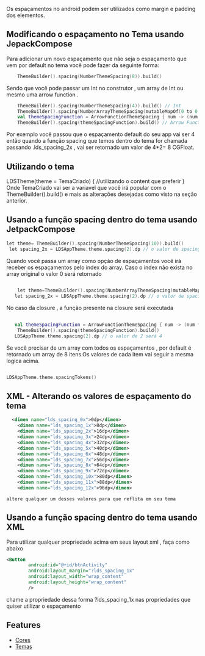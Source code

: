 Os espaçamentos no android podem ser utilizados como margin e padding dos elementos.


## Modificando o espaçamento no Tema usando JepackCompose

Para adicionar um novo espaçamento que não seja o espaçamento que vem por default no tema você pode fazer da seguinte forma:
```kotlin
    ThemeBuilder().spacing(NumberThemeSpacing(8)).build()
``` 
Sendo que você pode passar um Int no construtor , um array de Int ou mesmo uma arrow function .
```kotlin
    ThemeBuilder().spacing(NumberThemeSpacing(4)).build() // Int
    ThemeBuilder().spacing(NumberArrayThemeSpacing(mutableMapOf(0 to 0,1 to 12, 2 to 14))).build() // Array de inteiros
    val themeSpacingFunction = ArrowFunctionThemeSpacing { num -> (num * 2) }
    ThemeBuilder().spacing(themeSpacingFunction).build() // Arrow Function
``` 

Por exemplo você passou que o espaçamento default do seu app vai ser 4 então quando a função spacing que temos dentro do tema for chamada passando .lds_spacing_2x , vai ser retornado um valor de 4*2= 8 CGFloat.
## Utilizando o tema
LDSTheme(theme = TemaCriado) {
    //utilizando o content que preferir
}
Onde TemaCriado vai ser a variavel que você irá popular com o ThemeBuilder().build() e mais as alterações desejadas como visto na seção anterior.
## Usando a função spacing dentro do tema usando JetpackCompose
```kotlin
let theme= ThemeBuilder().spacing(NumberThemeSpacing(10)).build()
 let spacing_2x = LDSAppTheme.theme.spacing(2).dp // o valor de spacing_2x será 20
```
Quando você passa um array como opção de espaçamentos você irá receber os espaçamentos pelo index do array. Caso o index não exista no array original o valor 0 será retornado
```kotlin
   
    let theme=ThemeBuilder().spacing(NumberArrayThemeSpacing(mutableMapOf(0 to 0,1 to 12, 2 to 14))).build() // Array de inteiros
   let spacing_2x = LDSAppTheme.theme.spacing(2).dp // o valor de spacing_2x será 14
``` 
No caso da closure , a função presente na closure será executada
```kotlin
   
   val themeSpacingFunction = ArrowFunctionThemeSpacing { num -> (num * 2) }
    ThemeBuilder().spacing(themeSpacingFunction).build()
   LDSAppTheme.theme.spacing(2).dp // o valor de 2 será 4
``` 

Se você precisar de um array com todos os espaçamentos , por default é retornado um array de 8 itens.Os valores de cada item vai seguir a mesma logica acima.
```kotlin

LDSAppTheme.theme.spacingTokens()
```
## XML - Alterando os valores de espaçamento do tema
```xml
  <dimen name="lds_spacing_0x">0dp</dimen>
    <dimen name="lds_spacing_1x">8dp</dimen>
    <dimen name="lds_spacing_2x">16dp</dimen>
    <dimen name="lds_spacing_3x">24dp</dimen>
    <dimen name="lds_spacing_4x">32dp</dimen>
    <dimen name="lds_spacing_5x">40dp</dimen>
    <dimen name="lds_spacing_6x">48dp</dimen>
    <dimen name="lds_spacing_7x">56dp</dimen>
    <dimen name="lds_spacing_8x">64dp</dimen>
    <dimen name="lds_spacing_9x">72dp</dimen>
    <dimen name="lds_spacing_10x">80dp</dimen>
    <dimen name="lds_spacing_11x">88dp</dimen>
    <dimen name="lds_spacing_12x">96dp</dimen>
```
    altere qualquer um desses valores para que reflita em seu tema

## Usando a função spacing dentro do tema usando XML
 Para utilizar qualquer propriedade acima em seus layout xml , faça como abaixo 
```xml
<Button
        android:id="@+id/btnActivity"
        android:layout_margin="?lds_spacing_1x"
        android:layout_width="wrap_content"
        android:layout_height="wrap_content"
        />

```
chame a propriedade dessa forma ?lds_spacing_1x nas propriedades que quiser utilizar o espaçamento
## Features

* [Cores](color.md)
* [Temas](themes.md)
